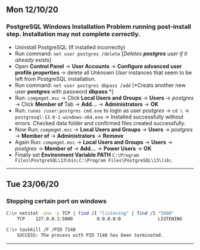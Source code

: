 ## Mon 12/10/20
### PostgreSQL Windows Installation Problem running post-install step. Installation may not complete correctly.

- Uninstall PostgreSQL (If installed incorrectly)
- Run command: `net user postgres /delete` [*Deletes **postgres** user if it already exists*]
- Open **Control Panel** -> **User Accounts** -> **Configure advanced user profile properties** -> delete all *Unknown User* instances that seem to be left from PostgreSQL installation.
- Run command: `net user postgres dbpass /add` [*Creats another new user **postgres** with password **dbpass** *]
- Run: `compmgmt.msc` -> Click **Local Users and Groups** -> **Users** -> *postgres* -> Click **Member of** Tab -> **Add…** -> **Administrators** -> **OK**
- Run: `runas /user:postgres cmd.exe` to login as user *postgres* -> `cd \` -> `postgresql-13.0-1-windows-x64.exe` -> Installed successfully without errors. Checked data folder and confirmed files created successfully.
- Now Run: `compmgmt.msc` -> **Local Users and Groups** -> **Users** -> *postgres* -> **Member of** -> **Administrators** -> **Remove**
- Again Run: `compmgmt.msc` -> **Local Users and Groups** -> **Users** -> *postgres* -> **Member of** -> **Add…** -> **Power Users** -> **OK**
- Finally set **Environment Variable PATH** `C:\Program Files\PostgreSQL\13\bin;C:\Program Files\PostgreSQL\13\lib;`

---

## Tue 23/06/20
### Stopping certain port on windows
```bash
C:\> netstat -ano -p TCP | find /I "listening" | find /I "5000"
    TCP    127.0.0.1:5000         0.0.0.0:0              LISTENING       7148
```

```bash
C:\> taskkill /F /PID 7148
    SUCCESS: The process with PID 7148 has been terminated.
```

---
